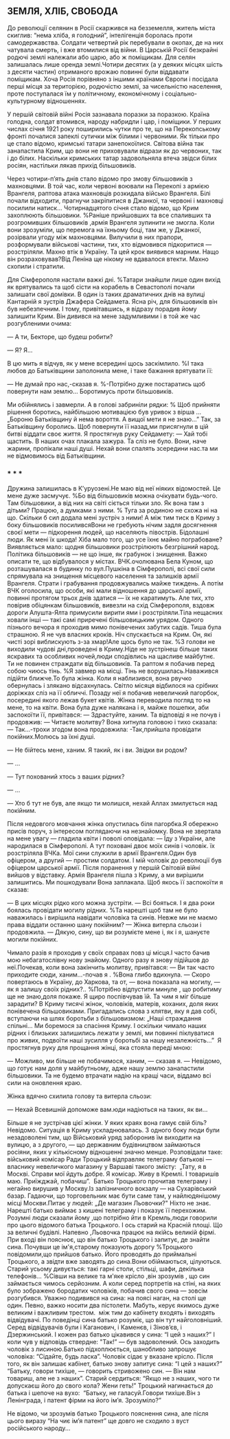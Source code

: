 ## ЗЕМЛЯ, ХЛІБ, СВОБОДА

До революції селянин в Росії скаржився на безземелля, житель міста скиглив: “нема хліба, я голодний”, інтелігенція боролась проти самодержавства.
Солдати четвертий рік перебували в окопах, де на них чатувала смерть, і вже втомилися від війни.
В Царській Росії безкрайні родючі землі належали або царю, або ж поміщикам.
Для селян залишалась лише оренда землі.Чотири десятих (а у деяких місцях шість з десяти частин) отриманого врожаю повинні були віддавати поміщикам.
Хоча Росія порівняно з іншими країнами Європи і посідала перші місця за територією, родючістю землі, за чисельністю населення, проте поступалася їм у політичному, економічному і соціально-культурному відношеннях.

У першій світовій війні Росія зазнавала поразки за поразкою.
Країна голодна, солдат втомився, народу набридли і цар, і поміщики.
У перших числах січня 1921 року поширились чутки про те, що на Перекопському фронті почалися запеклі сутички між білими і червоними.
Як тільки про це стало відомо, кримські татари занепокоїлися.
Світова війна так занапастила Крим, що вони не приховували відрази як до червоних, так і до білих.
Наскільки кримських татар задовольняла втеча звідси білих росіян, настільки лякав прихід більшовиків.

Через чотири-п’ять днів стало відомо про змову більшовиків з махновцями.
В той час, коли червоні воювали на Перекопі з армією Врангеля, раптова атака махновців розкидала військо Врангеля.
Білі почали відходити, прагнучи закріпитися в Джанкої, та червоні і махновці посилили натиск...
Чотирнадцятого січня стало відомо, що Крим захоплюють більшовики.
%Раніше прийшовших та все спаливших та розгромивших більшовиків ,армія Врангеля зупинити не змогла.
Коли вони зрозуміли, що перемога на їхньому боці, там же, у Джанкої, розірвали угоду між махновцями.
Вилучили в них прапори, розформували військові частини, тих, хто відмовився підкоритися — розстріляли.
Махно втік в Україну.
Та цей крок виявився марним.
Нащо він розраховував?Від Леніна ще нікому не вдавалося втекти.
Махно схопили і стратили.

Для Сімферополя настали важкі дні.
%Татари знайшли лише один вихід як врятувались та щоб сісти на корабель в Севастополі почали залишати свої домівки.
В один із таких драматичних днів на вулиці Кантарній я зустрів Джафера Сейдамета.
Ясна річ, для більшовиків він був небезпечним.
І тому, привітавшись, я відразу порадив йому залишити Крим.
Він дивився на мене задумливими і в той же час розгубленими очима:

— А ти, Бекторе, що будеш робити?

— Я?
Я...

В цю мить я відчув, як у мене всередині щось заскімлило.
%І така любов до Батьківщини заполонила мене, і таке бажання врятувати її:

— Не думай про нас,-сказав я.
%-Потрібно дуже постаратись щоб повернути нам землю...
Боротимусь проти більшовиків.

Ми обійнялись і завмерли.
А в голові забриніли рядки:
% Щоб прийняти рішення боротись, найбільшою мотивацією був уривок з вірша ...
„Бороню Батьківщину й нема вороття.
А вищої мети я не знаю...”
Так, за Батьківщину боролись.
Щоб повернути її назад,ми присягнули в цій битві віддати своє життя.
Я простягнув руку Сейдамету:
— Хай тобі щастить.
В наших очах плакала зажура.
Та сліз не було.
Вони, наче жарини, пропікали наші душі.
Нехай вони спалять зсередини нас.та ми не відмовимось від Батьківщини.
### * * *

Дружина залишилась в К’уруозені.Не маю від неї ніяких відомостей.
Це мене дуже засмучує.
%Бо від більшовиків можна очікувати будь-чого.
Там більшовики, а від них на світі сіється тільки зло.
Як вона там з дітьми?
Працюю, а думками з ними.
% Туга за родиною не схожа ні на що.
Скільки б сил додала мені зустріч з ними!
А між тим тиск в Криму з боку більшовиків посиливсяВони не гребують нічим задля досягнення своєї мети — підкорення людей, що населяють півострів.
Бідолашні люди.
Як мені їх шкода!
Хіба мало того, що усе їхнє майно пограбоване?Виявляється мало: щодня більшовики розстрілюють безгрішний народ.
Політика більшовиків — не що інше, як грабунок і знищення.
Важко описати те, що відбувалося у містах.
ВЧК.очолювана Бела Куном, що розташувалася в будинку по вул.Пушкіна в Сімферополі, всі свої сили спрямувала на знищення місцевого населення та залишків армії Врангеля.
Страти і грабування продовжувались майже тиждень.
А потім ВЧК оголосила, що особи, які мали відношення до царської армії, повинні протягом трьох днів здатися — їх не каратимуть.
Але тих, хто повірив обіцянкам більшовиків, вивезли на схід Сімферополя, вздовж дороги Алушта-Ялта примусили вирити ями і розстріляли.Тіла нещасних ховали інші — такі самі приречені більшовицьким урядом.
Одного пізнього вечора я проходив мимо понівечених забутих садів.
Тиша була страшною.
Я не чув власних кроків.
Ніч спускається на Крим.
Он, які чисті зорі виблискують з-за хмар!Але щось було не так.
%З голови не виходили чудові дні,проведені в Криму.Ніде не зустрінеш більше таких яскравих та особливих ночей,люди сподівлись на щасливе майбутнє.
Ти не повинен страждати від більшовиків.
Та раптом я побачив перед собою чиюсь тінь.
%Я завмер на місці.
Тінь не ворушилась.Наважився підійти ближче.То була жінка.
Коли я наблизився, вона рвучко обернулась і злякано відсахнулась.
Світло місяця відбилося на срібних доріжках сліз на її обличчі.
Позаду неї я побачив невеличкий пагорбок, посередині якого лежав букет квітів.
Жінка переводила погляд то на мене, то на квіти.
Вона була дуже налякана і я, майже пошепки, аби заспокоїти її, привітався:
— Здрастуйте, ханим.
Та відповіді я не почув і продовжив:
— Читаєте молитву?
Вона хитнула головою і тихо сказала:
— Так...-трохи згодом вона продовжила:
-Так,прийшла провідати покійних.Молюсь за їхні душі.

— Не бійтесь мене, ханим.
Я такий, як і ви.
Звідки ви родом?

— ...

— Тут похований хтось з ваших рідних?

— ...

— Хто б тут не був, але якщо ти молишся, нехай Аллах змилується над покійним.

Після недовгого мовчання жінка опустилась біля пагорбка.Я обережно присів поруч, з інтересом поглядаючи на незнайомку.
Вона не звертала на мене увагу — гладила квіти і поволі оповідала:
— Їду з України, але народилася в Сімферополі.
А тут поховані двоє моїх синів і чоловік.
їх розстріляла ВЧКа.
Мої сини служили в армії Врангеля.Один був офіцером, а другий — простим солдатом.
І мій чоловік до революції був офіцером царської армії.
Після поранення у першій Світовій війні вийшов у відставку.
Армія Врангеля пішла з Криму, а ми вирішили залишитись.
Ми пошкодували
Вона заплакала.
Щоб якось її заспокоїти я сказав:

— В цих місцях рідко кого можна зустріти.
— Всі бояться.
І я два роки боялась провідати могилу рідних.
%Та нарешті щоб там не було наважилась і вирішила навідати чоловіка та синів.
Невже ми не маємо права віддати останню шану покійним?
— Жінка витерла сльози і продовжила. — Дякую, сину, що ви розумієте мене і, як і я, шануєте могили покійних.

Чимало разів я проходив у своїх справах повз ці місця.І часто бачив мою небагатослівну нову знайому.
Одного разу я знову підійшов до неї.Почекав, коли вона закінчить молитву, привітався:
— Ви так часто приходите сюди, ханим...-почав я .
%Вона глибо вдихнула.
— Скоро повертаюсь в Україну, до Харкова, та от, — вона показала на могилу, — як я залишу своїх рідних?..
%Потрібно відпустити минуле , що робитиму ще не знаю,доля покаже.
Я щиро поспівчував їй.
Та чим я міг більше зарадити?
В Криму тисячі жінок, чоловіків, матерів, коханих, доля яких понівечена більшовиками.
Пригадались слова з клятви, яку я дав собі, вступаючи на шлях боротьби з більшовизмом:
„Наші страждання спільні...
Ми боремося за спасіння Криму.
І оскільки чимало наших рідних і близьких залишились лежати у землі, ми повинні піклуватися про живих, подвоїти наші зусилля у боротьбі за нашу незалежність...”
 Я простягнув руку для прощання жінці, яка стояла переді мною:

— Можливо, ми більше не побачимося, ханим, — сказав я. —
Невідомо, що готує нам доля у майбутньому, адже нашу землю занапастили більшовики.
Та не будемо втрачати надію на кращі часи, віддамо всі сили на оновлення краю.

Жінка вдячно схилила голову та витерла сльози:

— Нехай Всевишній допоможе вам.юди надіються на таких, як ви...

Більше я не зустрічав цієї жінки.
У яких краях вона гамує свій біль? Невідомо.
Ситуація в Криму ускладнювалась.
З одного боку люди були незадоволені тим, що Військовий уряд заборонив їм виходити на вулицю,
а з другого, — що державним будівництвом займаються росіяни, яких у кількісному відношенні значно менше.
Розповідали таке: військовий комісар Ради Троцький відправляє телеграму батькові — власнику невеличкого магазину у Варшаві такого змісту:
 „Тату, я в Москві.
Справи мої йдуть добре.
Я комісар.
Живу в Кремлі.
І товаришів маю.
Приїжджай, побачиш”.
 Батько Троцького прочитав телеграму і негайно вирушив у Москву.Із залізничного вокзалу — на Сухарівський базар.
Гадаючи, що торговельник має бути саме там, у найлюдянішому місці Москви.Питає у людей: „Де магазин Льовочки?"
Ніхто не знає.
Нарешті батько виймає з кишені телеграму і показує її перехожим.
Розумні люди сказали йому ,що потрібно йти в Кремль,люди говорили про цього відомого батька Троцького.
І ось старий на Красній площі.
Що за величні будівлі.
Напевно ,Льовочка працює на якійсь великій фірмі.
При вході він пояснює, що він батько Троцького і запитує, де знайти сина.
Почувши це ім'я,старому показують дорогу
%Троцького повідомили,що прийшов батько.
Його проводять до приймальні Троцького, а звідти вже заводять до сина.Вони обіймаються, цілуються.
Старий усьому дивується: такі гарні столи, стільці, шафи, декілька телефонів...
%Сівши на велике та м'яке крісло ,він зрозумів , що син займається чимось серйозним.
А коли серед портретів на стіні, на яких було зображено бородатих чоловіків, побачив свого сина — зовсім розгубився.
Уважно подивився на сина: на поясі наган, на столі ще один.
Певно, важко носити два пістолети.
Мабуть, керує якимось дуже великим і важливим трестом.
 між тим до кабінету входять і виходять відвідувачі.
По поведінці сина батько розуміє, що він тут найголовніший.
Серед відвідувачів були і Каганович, і Каменєв, і Зінов’єв, і Дзержинський.
І кожен раз батько цікавився у сина: “І цей з наших?”
І коли чув у відповідь ствердне: "Так!” — був задоволений.
Ось заходить чоловік з лисиною.Батько підхоплюється, шанобливо запрошує чоловіка: “Сідайте, будь ласка”. Чоловік сідає у вказане крісло.
Після того, як він залишає кабінет, батько знову запитує сина: “І цей з наших?”
“Батьку, говори тихіше, — говорить стривожено син. — Він нам товариш, але не з наших”.
Старий сердиться: “Якщо не з наших, чого ти допускаєш його до свого кола?
Жени геть!”
Троцький нагинається до батька і шепоче на вухо:
 “Батьку, не галасуй.Говори тихіше.Він з Ленінграда, і патент фірми на його ім’я.
Зрозуміло?”

Не відомо, чи зрозумів батько Троцького пояснення сина, але після цього виразу “На чиє ім’я патент” ще довго не сходило з вуст російського народу...
